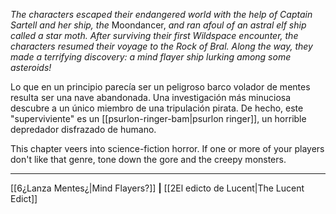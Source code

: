 _The characters escaped their endangered world with the help of Captain Sartell and her ship, the_ Moondancer, _and ran afoul of an astral elf ship called a star moth. After surviving their first Wildspace encounter, the characters resumed their voyage to the Rock of Bral. Along the way, they made a terrifying discovery: a mind flayer ship lurking among some asteroids!_

Lo que en un principio parecía ser un peligroso barco volador de mentes resulta ser una nave abandonada. Una investigación más minuciosa descubre a un único miembro de una tripulación pirata. De hecho, este "superviviente" es un [[psurlon-ringer-bam|psurlon ringer]], un horrible depredador disfrazado de humano.

This chapter veers into science-fiction horror. If one or more of your players don't like that genre, tone down the gore and the creepy monsters.  

* * *

[[6¿Lanza Mentes¿|Mind Flayers?]] **|** [[2El edicto de Lucent|The Lucent Edict]]

